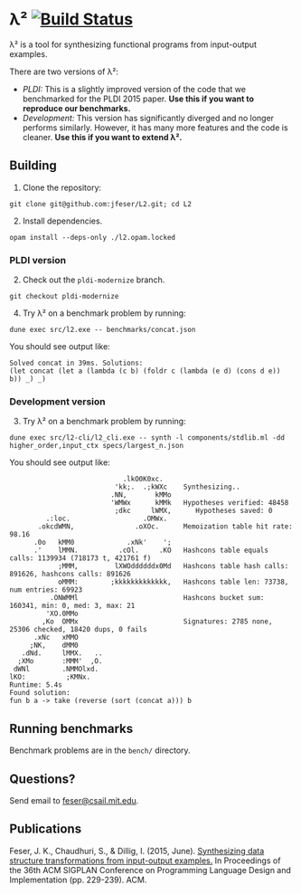 # λ² [![Build Status](https://travis-ci.org/jfeser/L2.svg?branch=master)](https://travis-ci.org/jfeser/L2)
λ² is a tool for synthesizing functional programs from input-output examples.

There are two versions of λ²:
 - *PLDI:* This is a slightly improved version of the code that we benchmarked for the PLDI 2015 paper. **Use this if you want to reproduce our benchmarks.**
 - *Development:* This version has significantly diverged and no longer performs similarly. However, it has many more features and the code is cleaner. **Use this if you want to extend λ².**

## Building

1. Clone the repository:

``` shell
git clone git@github.com:jfeser/L2.git; cd L2
```

2. Install dependencies.

``` shell
opam install --deps-only ./l2.opam.locked
```

### PLDI version

2. Check out the `pldi-modernize` branch.

``` shell
git checkout pldi-modernize
```

4. Try λ² on a benchmark problem by running:

```shell
dune exec src/l2.exe -- benchmarks/concat.json
```

You should see output like:

``` text
Solved concat in 39ms. Solutions:
(let concat (let a (lambda (c b) (foldr c (lambda (e d) (cons d e)) b)) _) _)
```

### Development version

3. Try λ² on a benchmark problem by running:

```shell
dune exec src/l2-cli/l2_cli.exe -- synth -l components/stdlib.ml -dd higher_order,input_ctx specs/largest_n.json
```

You should see output like:

``` text
                            .lkO0K0xc.
                          'kk;.  .;kWXc    Synthesizing..
                         .NN,       kMMo
                         'WMWx      kMMk   Hypotheses verified: 48458
                          ;dkc     lWMX,      Hypotheses saved: 0
         .:loc.                  .OMWx.
       .okcdWMN,               .oXOc.      Memoization table hit rate: 98.16
      .0o   kMM0             .xNk'    ';
      .'    lMMN.          .cOl.     .KO   Hashcons table equals calls: 1139934 (718173 t, 421761 f)
            ;MMM,         lXWOddddddx0Md   Hashcons table hash calls: 891626, hashcons calls: 891626
            oMMM:        ;kkkkkkkkkkkkk,   Hashcons table len: 73738, num entries: 69923
          .ONWMMl                          Hashcons bucket sum: 160341, min: 0, med: 3, max: 21
         'XO.0MMo
        ,Ko  OMMx                          Signatures: 2785 none, 25306 checked, 18420 dups, 0 fails
      .xNc   xMMO
     ;NK,    dMM0
   .dNd.     lMMX.   ..
  ;XMo       :MMM'  ,O.
 dWNl        .NMMOlxd.
lKO:          ;KMNx.
Runtime: 5.4s
Found solution:
fun b a -> take (reverse (sort (concat a))) b
```

## Running benchmarks

Benchmark problems are in the `bench/` directory.

## Questions?

Send email to feser@csail.mit.edu.

## Publications

Feser, J. K., Chaudhuri, S., & Dillig, I. (2015, June). [Synthesizing data structure transformations from input-output examples.](http://dl.acm.org/citation.cfm?id=2737977) In Proceedings of the 36th ACM SIGPLAN Conference on Programming Language Design and Implementation (pp. 229-239). ACM.
